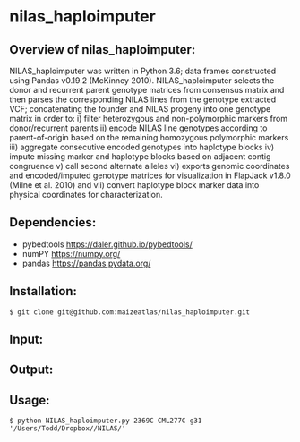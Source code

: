 # nilas_haploimputer
## Overview of nilas_haploimputer:

NILAS_haploimputer was written in Python 3.6; data frames constructed using Pandas v0.19.2 (McKinney 2010). NILAS_haploimputer selects the donor and recurrent parent genotype matrices from consensus matrix and then parses the corresponding NILAS lines from the genotype extracted VCF; concatenating the founder and NILAS progeny into one genotype matrix in order to:  i) filter heterozygous and non-polymorphic markers from donor/recurrent parents ii) encode NILAS line genotypes according to parent-of-origin based on the remaining homozygous polymorphic markers iii) aggregate consecutive encoded genotypes into haplotype blocks iv) impute missing marker and haplotype blocks based on adjacent contig congruence v) call second alternate alleles vi)
exports genomic coordinates and encoded/imputed genotype matrices for visualization in FlapJack v1.8.0 (Milne et al. 2010) and vii) convert haplotype block marker data into physical coordinates for characterization.


## Dependencies:

* pybedtools <https://daler.github.io/pybedtools/>
* numPY <https://numpy.org/>
* pandas <https://pandas.pydata.org/>

## Installation:

`$ git clone git@github.com:maizeatlas/nilas_haploimputer.git`

## Input:

## Output:

## Usage:

`$ python NILAS_haploimputer.py 2369C CML277C g31 '/Users/Todd/Dropbox//NILAS/'`
